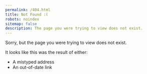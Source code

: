 ```yaml
---
permalink: /404.html
title: Not Found :(
robots: noindex
sitemap: false
description: The page you were trying to view does not exist.
---
```


Sorry, but the page you were trying to view does not exist.

It looks like this was the result of either:

* A mistyped address
* An out-of-date link
